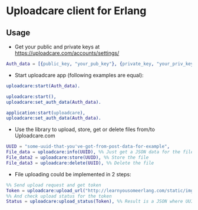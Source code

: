 # Uploadcare client for Erlang

## Usage
- Get your public and private keys at https://uploadcare.com/accounts/settings/

```erlang
Auth_data = [{public_key, "your_pub_key"}, {private_key, "your_priv_key"}].
```

- Start uploadcare app (following examples are equal):

```erlang
uploadcare:start(Auth_data).
```

```erlang
uploadcare:start(),
uploadcare:set_auth_data(Auth_data).
```

```erlang
application:start(uploadcare),
uploadcare:set_auth_data(Auth_data).
```

- Use the library to upload, store, get or delete files from/to Uploadcare.com

```erlang
UUID = "some-uuid-that-you've-got-from-post-data-for-example",
File_data = uploadcare:info(UUID), %% Just get a JSON data for the file
File_data2 = uploadcare:store(UUID), %% Store the file
File_data3 = uploadcare:delete(UUID), %% Delete the file
```

- File uploading could be implemented in 2 steps:
```erlang
%% Send upload request and get token
Token = uploadcare:upload_url("http://learnyousomeerlang.com/static/img/erlang-the-movie.png"),
%% And check upload status for the token
Status = uploadcare:upload_status(Token), %% Result is a JSON where UUID of uploaded file could be found
```